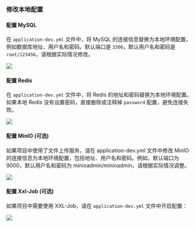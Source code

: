 ### 修改本地配置

#### 配置 MySQL

在 `application-dev.yml` 文件中，将 MySQL 的连接信息替换为本地环境配置，例如数据库地址、用户名和密码。默认端口是 `3306`，默认用户名和密码是 `root/123456`，请根据实际情况修改。

![](F:\Coding\Github\aioveu-boot-doc\功能详解与操作手册\3切换本地环境\3.3.1.png)



#### 配置 Redis

在 `application-dev.yml` 文件中，将 Redis 的地址和密码替换为本地环境配置。如果本地 Redis 没有设置密码，直接删除或注释掉 `password` 配置，避免连接失败。

![](F:\Coding\Github\aioveu-boot-doc\功能详解与操作手册\3切换本地环境\3.3.2.png)



#### 配置 MinIO (可选)

如果项目中使用了文件上传服务，请在 application-dev.yml 文件中修改 MinIO 的连接信息为本地环境配置，包括地址、用户名和密码。例如，默认端口为 9000，默认用户名和密码为 minioadmin/minioadmin，请根据实际情况调整。


![](F:\Coding\Github\aioveu-boot-doc\功能详解与操作手册\3切换本地环境\3.3.3.png)



#### 配置 Xxl-Job (可选)

如果项目中需要使用 XXL-Job，请在 `application-dev.yml` 文件中开启配置：



![](F:\Coding\Github\aioveu-boot-doc\功能详解与操作手册\3切换本地环境\3.3.4.png)
